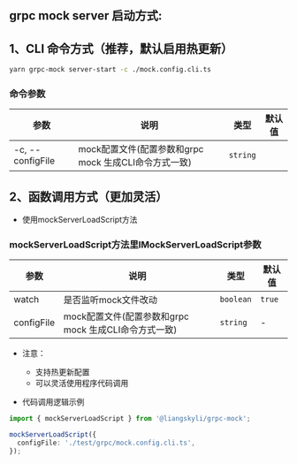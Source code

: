 ## grpc mock server 启动方式:

## 1、CLI 命令方式（推荐，默认启用热更新）

```bash
yarn grpc-mock server-start -c ./mock.config.cli.ts
```

### 命令参数

| 参数               | 说明                                   | 类型       | 默认值 |
|------------------|--------------------------------------|----------|-----|
| -c, --configFile | mock配置文件(配置参数和grpc mock 生成CLI命令方式一致) | `string` |     |

## 2、函数调用方式（更加灵活）
- 使用mockServerLoadScript方法

### mockServerLoadScript方法里IMockServerLoadScript参数

| 参数         | 说明                                   | 类型        | 默认值    |
|------------|--------------------------------------|-----------|--------|
| watch      | 是否监听mock文件改动                         | `boolean` | `true` |
| configFile | mock配置文件(配置参数和grpc mock 生成CLI命令方式一致) | `string`  | -      |

- 注意：
  - 支持热更新配置
  - 可以灵活使用程序代码调用

- 代码调用逻辑示例

```ts
import { mockServerLoadScript } from '@liangskyli/grpc-mock';

mockServerLoadScript({
  configFile: './test/grpc/mock.config.cli.ts',
});
```
